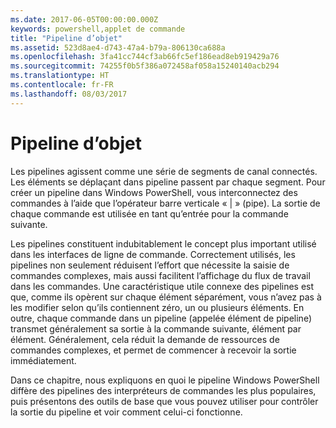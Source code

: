 ```yaml
---
ms.date: 2017-06-05T00:00:00.000Z
keywords: powershell,applet de commande
title: "Pipeline d’objet"
ms.assetid: 523d8ae4-d743-47a4-b79a-806130ca688a
ms.openlocfilehash: 3fa41cc744cf3ab66fc5ef186ead8eb919429a76
ms.sourcegitcommit: 74255f0b5f386a072458af058a15240140acb294
ms.translationtype: HT
ms.contentlocale: fr-FR
ms.lasthandoff: 08/03/2017
---
```

# <a name="object-pipeline"></a>Pipeline d’objet
Les pipelines agissent comme une série de segments de canal connectés. Les éléments se déplaçant dans pipeline passent par chaque segment. Pour créer un pipeline dans Windows PowerShell, vous interconnectez des commandes à l’aide que l’opérateur barre verticale « | » (pipe). La sortie de chaque commande est utilisée en tant qu’entrée pour la commande suivante.

Les pipelines constituent indubitablement le concept plus important utilisé dans les interfaces de ligne de commande. Correctement utilisés, les pipelines non seulement réduisent l’effort que nécessite la saisie de commandes complexes, mais aussi facilitent l’affichage du flux de travail dans les commandes. Une caractéristique utile connexe des pipelines est que, comme ils opèrent sur chaque élément séparément, vous n’avez pas à les modifier selon qu’ils contiennent zéro, un ou plusieurs éléments. En outre, chaque commande dans un pipeline (appelée élément de pipeline) transmet généralement sa sortie à la commande suivante, élément par élément. Généralement, cela réduit la demande de ressources de commandes complexes, et permet de commencer à recevoir la sortie immédiatement.

Dans ce chapitre, nous expliquons en quoi le pipeline Windows PowerShell diffère des pipelines des interpréteurs de commandes les plus populaires, puis présentons des outils de base que vous pouvez utiliser pour contrôler la sortie du pipeline et voir comment celui-ci fonctionne.

